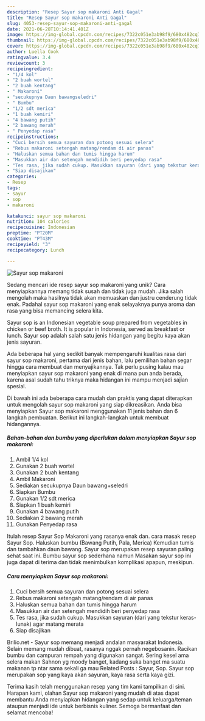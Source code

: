 ```yaml
---
description: "Resep Sayur sop makaroni Anti Gagal"
title: "Resep Sayur sop makaroni Anti Gagal"
slug: 4053-resep-sayur-sop-makaroni-anti-gagal
date: 2021-06-28T10:14:41.401Z
image: https://img-global.cpcdn.com/recipes/7322c051e3ab98f9/680x482cq70/sayur-sop-makaroni-foto-resep-utama.jpg
thumbnail: https://img-global.cpcdn.com/recipes/7322c051e3ab98f9/680x482cq70/sayur-sop-makaroni-foto-resep-utama.jpg
cover: https://img-global.cpcdn.com/recipes/7322c051e3ab98f9/680x482cq70/sayur-sop-makaroni-foto-resep-utama.jpg
author: Luella Cook
ratingvalue: 3.4
reviewcount: 3
recipeingredient:
- "1/4 kol"
- "2 buah wortel"
- "2 buah kentang"
- " Makaroni"
- "secukupnya Daun bawangseledri"
- " Bumbu"
- "1/2 sdt merica"
- "1 buah kemiri"
- "4 bawang putih"
- "2 bawang merah"
- " Penyedap rasa"
recipeinstructions:
- "Cuci bersih semua sayuran dan potong sesuai selera"
- "Rebus makaroni setengah matang/rendam di air panas"
- "Haluskan semua bahan dan tumis hingga harum"
- "Masukkan air dan setengah mendidih beri penyedap rasa"
- "Tes rasa, jika sudah cukup. Masukkan sayuran (dari yang tekstur keras-lunak) agar matang merata"
- "Siap disajikan"
categories:
- Resep
tags:
- sayur
- sop
- makaroni

katakunci: sayur sop makaroni 
nutrition: 104 calories
recipecuisine: Indonesian
preptime: "PT20M"
cooktime: "PT43M"
recipeyield: "3"
recipecategory: Lunch

---
```



![Sayur sop makaroni](https://img-global.cpcdn.com/recipes/7322c051e3ab98f9/680x482cq70/sayur-sop-makaroni-foto-resep-utama.jpg)

Sedang mencari ide resep sayur sop makaroni yang unik? Cara menyiapkannya memang tidak susah dan tidak juga mudah. Jika salah mengolah maka hasilnya tidak akan memuaskan dan justru cenderung tidak enak. Padahal sayur sop makaroni yang enak selayaknya punya aroma dan rasa yang bisa memancing selera kita.

Sayur sop is an Indonesian vegetable soup prepared from vegetables in chicken or beef broth. It is popular in Indonesia, served as breakfast or lunch. Sayur sop adalah salah satu jenis hidangan yang begitu kaya akan jenis sayuran.

Ada beberapa hal yang sedikit banyak mempengaruhi kualitas rasa dari sayur sop makaroni, pertama dari jenis bahan, lalu pemilihan bahan segar hingga cara membuat dan menyajikannya. Tak perlu pusing kalau mau menyiapkan sayur sop makaroni yang enak di mana pun anda berada, karena asal sudah tahu triknya maka hidangan ini mampu menjadi sajian spesial.


Di bawah ini ada beberapa cara mudah dan praktis yang dapat diterapkan untuk mengolah sayur sop makaroni yang siap dikreasikan. Anda bisa menyiapkan Sayur sop makaroni menggunakan 11 jenis bahan dan 6 langkah pembuatan. Berikut ini langkah-langkah untuk membuat hidangannya.

<!--inarticleads1-->

##### Bahan-bahan dan bumbu yang diperlukan dalam menyiapkan Sayur sop makaroni:

1. Ambil 1/4 kol
1. Gunakan 2 buah wortel
1. Gunakan 2 buah kentang
1. Ambil  Makaroni
1. Sediakan secukupnya Daun bawang+seledri
1. Siapkan  Bumbu
1. Gunakan 1/2 sdt merica
1. Siapkan 1 buah kemiri
1. Gunakan 4 bawang putih
1. Sediakan 2 bawang merah
1. Gunakan  Penyedap rasa


Itulah resep Sayur Sop Makaroni yang rasanya enak dan. cara masak resep Sayur Sop. Haluskan bumbu (Bawang Putih, Pala, Merica) Kemudian tumis dan tambahkan daun bawang. Sayur sop merupakan resep sayuran paling sehat saat ini. Bumbu sayur sop sederhana namun Masakan sayur sop ini juga dapat di terima dan tidak menimbulkan komplikasi apapun, meskipun. 

<!--inarticleads2-->

##### Cara menyiapkan Sayur sop makaroni:

1. Cuci bersih semua sayuran dan potong sesuai selera
1. Rebus makaroni setengah matang/rendam di air panas
1. Haluskan semua bahan dan tumis hingga harum
1. Masukkan air dan setengah mendidih beri penyedap rasa
1. Tes rasa, jika sudah cukup. Masukkan sayuran (dari yang tekstur keras-lunak) agar matang merata
1. Siap disajikan


Brilio.net - Sayur sop memang menjadi andalan masyarakat Indonesia. Selain memang mudah dibuat, rasanya nggak pernah negebosanin. Racikan bumbu dan campuran rempah yang digunakan sangat. Sering kesel ama selera makan Sahnon yg moody banget, kadang suka banget ma suatu makanan tp ntar sama sekali ga mau Related Posts : Sayur, Sop. Sayur sop merupakan sop yang kaya akan sayuran, kaya rasa serta kaya gizi. 

Terima kasih telah menggunakan resep yang tim kami tampilkan di sini. Harapan kami, olahan Sayur sop makaroni yang mudah di atas dapat membantu Anda menyiapkan hidangan yang sedap untuk keluarga/teman ataupun menjadi ide untuk berbisnis kuliner. Semoga bermanfaat dan selamat mencoba!
